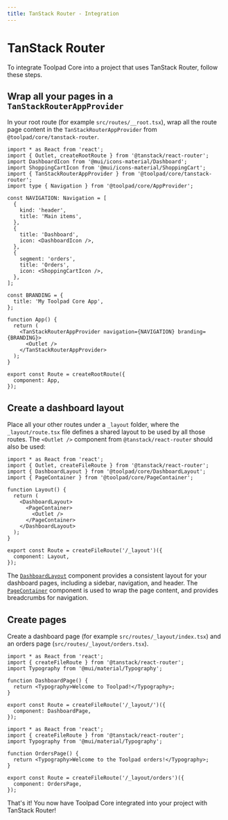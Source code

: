 ```yaml
---
title: TanStack Router - Integration
---
```


# TanStack Router

<p class="description">To integrate Toolpad Core into a project that uses TanStack Router, follow these steps.</p>

## Wrap all your pages in a `TanStackRouterAppProvider`

In your root route (for example `src/routes/__root.tsx`), wrap all the route page content in the `TanStackRouterAppProvider` from `@toolpad/core/tanstack-router`.

```tsx title="src/routes/__root.tsx"
import * as React from 'react';
import { Outlet, createRootRoute } from '@tanstack/react-router';
import DashboardIcon from '@mui/icons-material/Dashboard';
import ShoppingCartIcon from '@mui/icons-material/ShoppingCart';
import { TanStackRouterAppProvider } from '@toolpad/core/tanstack-router';
import type { Navigation } from '@toolpad/core/AppProvider';

const NAVIGATION: Navigation = [
  {
    kind: 'header',
    title: 'Main items',
  },
  {
    title: 'Dashboard',
    icon: <DashboardIcon />,
  },
  {
    segment: 'orders',
    title: 'Orders',
    icon: <ShoppingCartIcon />,
  },
];

const BRANDING = {
  title: 'My Toolpad Core App',
};

function App() {
  return (
    <TanStackRouterAppProvider navigation={NAVIGATION} branding={BRANDING}>
      <Outlet />
    </TanStackRouterAppProvider>
  );
}

export const Route = createRootRoute({
  component: App,
});
```

## Create a dashboard layout

Place all your other routes under a `_layout` folder, where the `_layout/route.tsx` file defines a shared layout to be used by all those routes. The `<Outlet />` component from `@tanstack/react-router` should also be used:

```tsx title="src/routes/_layout/route.tsx"
import * as React from 'react';
import { Outlet, createFileRoute } from '@tanstack/react-router';
import { DashboardLayout } from '@toolpad/core/DashboardLayout';
import { PageContainer } from '@toolpad/core/PageContainer';

function Layout() {
  return (
    <DashboardLayout>
      <PageContainer>
        <Outlet />
      </PageContainer>
    </DashboardLayout>
  );
}

export const Route = createFileRoute('/_layout')({
  component: Layout,
});
```

The [`DashboardLayout`](/toolpad/core/react-dashboard-layout/) component provides a consistent layout for your dashboard pages, including a sidebar, navigation, and header. The [`PageContainer`](/toolpad/core/react-page-container/) component is used to wrap the page content, and provides breadcrumbs for navigation.

## Create pages

Create a dashboard page (for example `src/routes/_layout/index.tsx`) and an orders page (`src/routes/_layout/orders.tsx`).

```tsx title="src/routes/_layout/index.tsx
import * as React from 'react';
import { createFileRoute } from '@tanstack/react-router';
import Typography from '@mui/material/Typography';

function DashboardPage() {
  return <Typography>Welcome to Toolpad!</Typography>;
}

export const Route = createFileRoute('/_layout/')({
  component: DashboardPage,
});
```

```tsx title="src/routes/_layout/orders.tsx"
import * as React from 'react';
import { createFileRoute } from '@tanstack/react-router';
import Typography from '@mui/material/Typography';

function OrdersPage() {
  return <Typography>Welcome to the Toolpad orders!</Typography>;
}

export const Route = createFileRoute('/_layout/orders')({
  component: OrdersPage,
});
```

That's it! You now have Toolpad Core integrated into your project with TanStack Router!

<!-- :::info
@TODO: Uncomment when example is live
For a full working example, see the [Toolpad Core Vite app with TanStack Router example](https://github.com/mui/toolpad/tree/master/examples/core/vite-tanstack-router/)
::: -->
